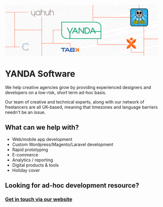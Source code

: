 [![YANDA Software's GitHub Banner](./header.png)](https://yanda.agency)
# YANDA Software

We help creative agencies grow by providing experienced designers and developers on a low-risk, short term ad-hoc basis.

Our team of creative and technical experts, along with our network of freelancers are all UK-based, meaning that timezones and language barriers needn't be an issue.

## What can we help with?

- Web/mobile app development
- Custom Wordpress/Magento/Laravel development
- Rapid prototyping
- E-commerce
- Analytics / reporting
- Digital products & tools
- Holiday cover

## Looking for ad-hoc development resource?

### [Get in touch via our website](https://yanda.agency)